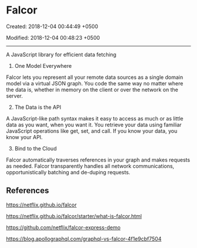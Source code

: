 # Falcor

Created: 2018-12-04 00:44:49 +0500

Modified: 2018-12-04 00:48:23 +0500

---

A JavaScript library for efficient data fetching
1.  One Model Everywhere

Falcor lets you represent all your remote data sources as a single domain model via a virtual JSON graph. You code the same way no matter where the data is, whether in memory on the client or over the network on the server.

2.  The Data is the API

A JavaScript-like path syntax makes it easy to access as much or as little data as you want, when you want it. You retrieve your data using familiar JavaScript operations like get, set, and call. If you know your data, you know your API.

3.  Bind to the Cloud

Falcor automatically traverses references in your graph and makes requests as needed. Falcor transparently handles all network communications, opportunistically batching and de-duping requests.
## References

<https://netflix.github.io/falcor>

<https://netflix.github.io/falcor/starter/what-is-falcor.html>

<https://github.com/netflix/falcor-express-demo>

<https://blog.apollographql.com/graphql-vs-falcor-4f1e9cbf7504>
